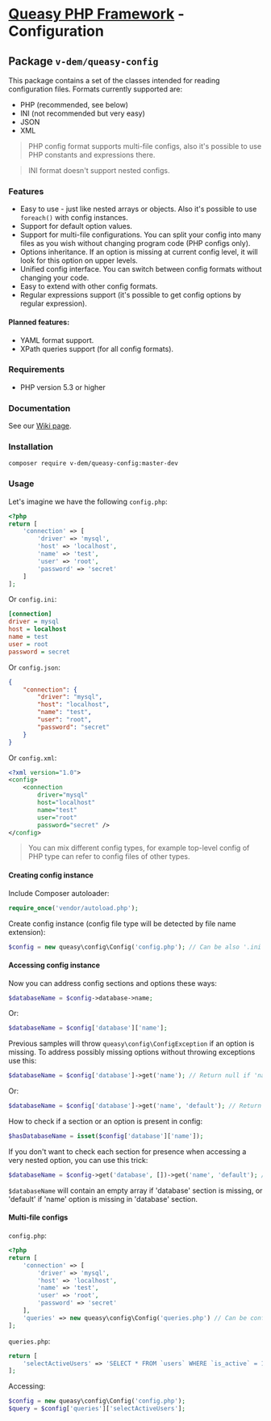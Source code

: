 # [Queasy PHP Framework](https://github.com/v-dem/queasy-app/) - Configuration

## Package `v-dem/queasy-config`

This package contains a set of the classes intended for reading configuration files. Formats currently supported are:

* PHP (recommended, see below)
* INI (not recommended but very easy)
* JSON
* XML

> PHP config format supports multi-file configs, also it's possible to use PHP constants and expressions there.

> INI format doesn't support nested configs.

### Features

* Easy to use - just like nested arrays or objects. Also it's possible to use `foreach()` with config instances.
* Support for default option values.
* Support for multi-file configurations. You can split your config into many files as you wish without changing program code (PHP configs only).
* Options inheritance. If an option is missing at current config level, it will look for this option on upper levels.
* Unified config interface. You can switch between config formats without changing your code.
* Easy to extend with other config formats.
* Regular expressions support (it's possible to get config options by regular expression).

#### Planned features:

* YAML format support.
* XPath queries support (for all config formats).

### Requirements

* PHP version 5.3 or higher

### Documentation

See our [Wiki page](https://github.com/v-dem/queasy-config/wiki).

### Installation

    composer require v-dem/queasy-config:master-dev

### Usage

Let's imagine we have the following `config.php`:

```php
<?php
return [
    'connection' => [
        'driver' => 'mysql',
        'host' => 'localhost',
        'name' => 'test',
        'user' => 'root',
        'password' => 'secret'
    ]
];
```

Or `config.ini`:

```ini
[connection]
driver = mysql
host = localhost
name = test
user = root
password = secret
```

Or `config.json`:

```json
{
    "connection": {
        "driver": "mysql",
        "host": "localhost",
        "name": "test",
        "user": "root",
        "password": "secret"
    }
}
```

Or `config.xml`:

```xml
<?xml version="1.0">
<config>
    <connection
        driver="mysql"
        host="localhost"
        name="test"
        user="root"
        password="secret" />
</config>
```

> You can mix different config types, for example top-level config of PHP type can refer to config files of other types.

#### Creating config instance

Include Composer autoloader:

```php
require_once('vendor/autoload.php');
```

Create config instance (config file type will be detected by file name extension):

```php
$config = new queasy\config\Config('config.php'); // Can be also '.ini', '.json' or '.xml'
```

#### Accessing config instance

Now you can address config sections and options these ways:

```php
$databaseName = $config->database->name;
```

Or:

```php
$databaseName = $config['database']['name'];
```

Previous samples will throw `queasy\config\ConfigException` if an option is missing.
To address possibly missing options without throwing exceptions use this:

```php
$databaseName = $config['database']->get('name'); // Return null if 'name' is missing
```

Or:

```php
$databaseName = $config['database']->get('name', 'default'); // Return 'default' if 'name' is missing
```

How to check if a section or an option is present in config:

```php
$hasDatabaseName = isset($config['database']['name']);
```

If you don't want to check each section for presence when accessing a very nested option, you can use this trick:

```php
$databaseName = $config->get('database', [])->get('name', 'default'); // $databaseName will contain 'default'
```

`$databaseName` will contain an empty array if 'database' section is missing, or 'default' if 'name' option is missing in 'database' section.

#### Multi-file configs

`config.php`:
```php
<?php
return [
    'connection' => [
        'driver' => 'mysql',
        'host' => 'localhost',
        'name' => 'test',
        'user' => 'root',
        'password' => 'secret'
    ],
    'queries' => new queasy\config\Config('queries.php') // Can be config of another type (INI, JSON etc)
];
```

`queries.php`:
```php
return [
    'selectActiveUsers' => 'SELECT * FROM `users` WHERE `is_active` = 1'
];
```

Accessing:
```php
$config = new queasy\config\Config('config.php');
$query = $config['queries']['selectActiveUsers'];
```

